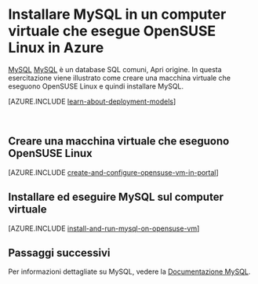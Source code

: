 <properties
    pageTitle="Installare MySQL in una macchina virtuale OpenSUSE | Microsoft Azure"
    description="Informazioni su come installare MySQL in un computer OpenSUSE Linux VMirtual in Azure."
    services="virtual-machines-linux"
    documentationCenter=""
    authors="cynthn"
    manager="timlt"
    editor=""
    tags="azure-service-management"/>

<tags
    ms.service="virtual-machines-linux"
    ms.workload="infrastructure-services"
    ms.tgt_pltfrm="vm-linux"
    ms.devlang="na"
    ms.topic="article"
    ms.date="07/19/2016"
    ms.author="cynthn"/>

# <a name="install-mysql-on-a-virtual-machine-running-opensuse-linux-in-azure"></a>Installare MySQL in un computer virtuale che esegue OpenSUSE Linux in Azure

[MySQL] [ MySQL] è un database SQL comuni, Apri origine. In questa esercitazione viene illustrato come creare una macchina virtuale che eseguono OpenSUSE Linux e quindi installare MySQL.

[AZURE.INCLUDE [learn-about-deployment-models](../../includes/learn-about-deployment-models-classic-include.md)]


<br>


## <a name="create-a-virtual-machine-running-opensuse-linux"></a>Creare una macchina virtuale che eseguono OpenSUSE Linux

[AZURE.INCLUDE [create-and-configure-opensuse-vm-in-portal](../../includes/create-and-configure-opensuse-vm-in-portal.md)]

## <a name="install-and-run-mysql-on-the-virtual-machine"></a>Installare ed eseguire MySQL sul computer virtuale

[AZURE.INCLUDE [install-and-run-mysql-on-opensuse-vm](../../includes/install-and-run-mysql-on-opensuse-vm.md)]

## <a name="next-steps"></a>Passaggi successivi
Per informazioni dettagliate su MySQL, vedere la [Documentazione MySQL][MySQLDocs].

[MySQLDocs]: http://dev.mysql.com/doc/index-topic.html
[MySQL]: http://www.mysql.com

